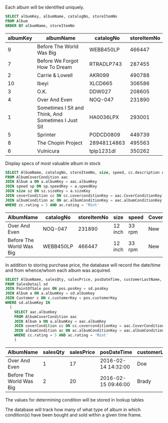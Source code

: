 Each album will be identified uniquely.

```sql
SELECT albumKey, albumName, catalogNo, storeItemNo 
FROM Album
ORDER BY albumName, storeItemNo
```
|albumKey|albumName|catalogNo|storeItemNo|
|---|---|---|---
|9	|Before The World Was Big	|WEBB450LP	|466447
|7	|Before We Forgot How To Dream	|RTRADLP743	|287455
|2	|Carrie & Lowell	|AKR099	|490788
|10	|Ibeyi	|XLCD665	|306586
|3	|O.K.	|DDW027	|208605
|4	|Over And Even	|NOQ-047	|231890
|1	|Sometimes I Sit and Think, And Sometimes I Just Sit	|HA0036LPX	|293001
|5	|Sprinter	|PODCD0809	|449739
|8	|The Chopin Project	|28948114863	|495563
|6	|Vulnicura	|tplp1231dl	|350262

Display specs of most valuable album in stock
```sql
SELECT AlbumName, catalogNo, storeItemNo, size, speed, cc.description AS CoverCondition, ac.description AS AlbumCondition
FROM AlbumCoverCondition aac
JOIN Album a ON a.albumKey = aac.albumKey
JOIN speed sp ON sp.speedKey = a.speedKey 
JOIN size sz ON sz.sizeKey = a.sizeKey
JOIN coverCondition cc ON cc.coverconditionKey = aac.CoverConditionKey
JOIN albumCondition ac ON ac.albumConditionKey = aac.albumConditionKey
WHERE cc.rating = 5 AND ac.rating = 'Mint'
```

|AlbumName|catalogNo|storeItemNo|size|speed|CoverCondition|albumCondition|
|---|---|---|---|---|---|---|
|Over And Even	|NOQ-047	|231890	|12 inch	|33 rpm	|New	|perfect or near perfect
|Before The World Was Big	|WEBB450LP	|466447	|12 inch	|33 rpm	|New	|perfect or near perfect

In addition to storing purchase price, the database will record the date/time and from whence/whom each album was acquired. 
```sql
SELECT AlbumName, salesQty, salesPrice, posDateTime, customerLastName, customerFirstName
FROM SalesDetail sd
JOIN PointOfSale pos ON pos.posKey = sd.posKey
JOIN Album a ON a.albumKey = sd.albumkey
JOIN Customer c ON c.customerKey = pos.customerKey
WHERE sd.albumKey IN 
  (
    SELECT aac.albumkey
    FROM AlbumCoverCondition aac
    JOIN Album a ON a.albumKey = aac.albumKey
    JOIN coverCondition cc ON cc.coverconditionKey = aac.CoverConditionKey
    JOIN albumCondition ac ON ac.albumConditionKey = aac.albumConditionKey
    WHERE cc.rating = 5 AND ac.rating = 'Mint'
    )
```
|AlbumName|salesQty|salesPrice|posDateTime|customerLastName|customerFirstName
|---|---|---|---|---|---|
|Over And Even	|1	|17	|2016-02-14 14:32:00 |Doe	|Joe
|Before The World Was Big	|2	|20	|2016-02-15 09:46:00 |Brady	|Tiger




The values for determining condition will be stored in lookup tables 


The database will track how many of what type of album in which condition(s) have been bought and sold within a given time frame. 








